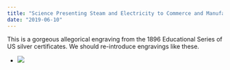 ```yaml
---
title: "Science Presenting Steam and Electricity to Commerce and Manufacture"
date: "2019-06-10"
---
```


This is a gorgeous allegorical engraving from the 1896 Educational Series of US silver certificates. We should re-introduce engravings like these.

- [![](./images/science-presenting-steam-and-electricity-to-commerce-and-manufacture-crop.jpg)](./images/science-presenting-steam-and-electricity-to-commerce-and-manufacture-crop.jpg)
